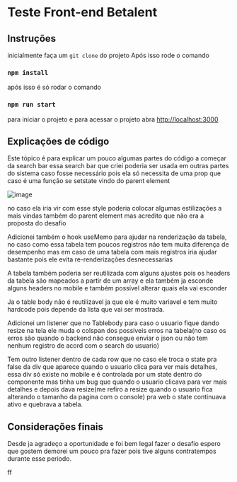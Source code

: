 # Teste Front-end Betalent

## Instruções
inicialmente faça um `git clone` do projeto
Após isso rode o comando

### `npm install`
após isso é só rodar o comando  
### `npm run start`
para iniciar o projeto e para acessar o projeto abra [http://localhost:3000](http://localhost:3000)

## Explicações de código
Este tópico é para explicar um pouco algumas partes do código 
a começar da search bar essa search bar que criei poderia ser usada em outras partes do sistema caso fosse necessário pois ela só necessita 
de uma prop que caso é uma função se setstate vindo do parent element 


![image](https://github.com/user-attachments/assets/18c26f06-3185-49a1-a563-807b268a166a)


no caso ela iria vir com esse style poderia colocar algumas estilizações a mais vindas também do parent element mas acredito que não era a proposta do desafio 

Adicionei também o hook useMemo para ajudar na renderização da tabela, no caso como essa tabela tem poucos registros não tem muita diferença de desempenho mas em caso de uma tabela com mais registros 
iria ajudar bastante pois ele evita re-renderizações desnecessarias

A tabela também poderia ser reutilizada com alguns ajustes pois os headers da tabela são mapeados a partir de um array e ela também ja esconde alguns headers no mobile e também possível alterar quais ela vai esconder

Ja o table body não é reutilizavel ja que ele é muito variavel e tem muito hardcode pois depende da lista que vai ser mostrada.

Adicionei um listener que no Tablebody para caso o usuario fique dando resize na tela ele muda o colspan dos possiveis erros na tabela(no caso os erros são quando o backend não consegue enviar o json ou não tem nenhum registro de acord com o search do usuario)

Tem outro listener dentro de cada row que no caso ele troca o state pra false da div que aparece quando o usuario clica para ver mais detalhes, essa div só existe no mobile e é controlada por um state dentro do componente mas tinha um bug que quando o usuario clicava para ver mais detalhes e depois dava resize(me refiro a resize quando o usuario fica alterando o tamanho da pagina com o console) pra web o state continuava ativo e quebrava a tabela.

## Considerações finais

Desde ja agradeço a oportunidade e foi bem legal fazer o desafio espero que gostem demorei um pouco pra fazer pois tive alguns contratempos durante esse periodo.

ff

